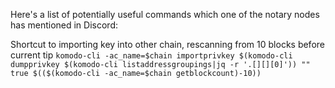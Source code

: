 Here's a list of potentially useful commands which one of the notary nodes has mentioned in Discord:

Shortcut to importing key into other chain, rescanning from 10 blocks before current tip
`komodo-cli -ac_name=$chain importprivkey $(komodo-cli dumpprivkey $(komodo-cli listaddressgroupings|jq -r '.[][][0]')) "" true $(($(komodo-cli -ac_name=$chain getblockcount)-10))`
